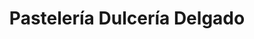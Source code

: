 ---
title: "Pastelería Dulcería Delgado"
url: /almendralejo/pasteleria-dulceria-delgado/
shop: Konditorei
---